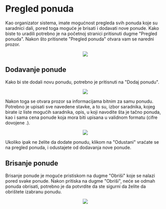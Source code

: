 # Pregled ponuda
Kao organizator sistema, imate mogućnost pregleda svih ponuda koje su saradnici dali, pored toga moguće je brisati i dodavati nove ponude. Kako biste to uradili potrebno je na početnoj stranici pritisnuti dugme "Pregled ponuda". Nakon što pritisnete "Pregled ponuda" otvara vam se naredni prozor.
<p align="center">
  <img src="/images/klik-pregled-ponuda-organizator.png">
</p>

## Dodavanje ponude
Kako bi ste dodali novu ponudu, potrebno je pritisnuti na "Dodaj ponudu".
<p align="center">
  <img src="/images/klik-pregled-ponuda-organizator.png">
</p>
Nakon toga se otvara prozor sa informacijama bitnim za samu ponudu. Potrebno je upisati sve navedene stavke, a to su, izbor saradnika, kojeg birate iz liste mogućih saradnika, opis, u koji navodite šta je tačno ponuda, kao i sama cena ponude koja mora biti upisana u validnom formatu (cifre dovojene .).
<p align="center">
  <img src="/images/dodavanje-ponude-organizator.png">
</p>

Ukoliko ipak ne želite da dodate ponudu, klikom na "Odustani" vraćate se na pregled ponuda, i odustajete od dodavanja nove ponude. 

## Brisanje ponude
Brisanje ponude je moguće pristiskom na dugme "Obriši" koje se nalazi pored svake ponude. Nakon pritiska na dugme "Obriši", neće se odmah ponuda obrisati, potrebno je da potvrdite da ste sigurni da želite da obrištete izabranu ponudu.
<p align="center">
  <img src="/images/brisanje-ponude-organizator.png">
</p>
